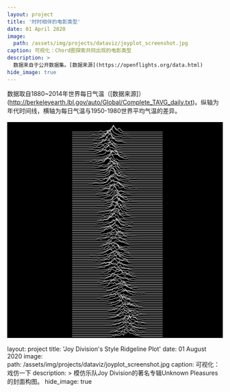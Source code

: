 ```yaml
---
layout: project
title: '时时相伴的电影类型'
date: 01 April 2020
image:  
  path: /assets/img/projects/dataviz/joyplot_screenshot.jpg
caption: 可视化：Chord图探索共同出现的电影类型
description: >
  数据来自于公开数据集。[数据来源](https://openflights.org/data.html)
hide_image: true
---
```



数据取自1880~2014年世界每日气温（[数据来源]）(http://berkeleyearth.lbl.gov/auto/Global/Complete_TAVG_daily.txt)。纵轴为年代时间线，横轴为每日气温与1950-1980世界平均气温的差异。
<br><br>
<img src="/assets/img/projects/dataviz/joyplot.png" alt="" />

layout: project
title: 'Joy Division's Style Ridgeline Plot'
date: 01 August 2020
image:  
  path: /assets/img/projects/dataviz/joyplot_screenshot.jpg
caption: 可视化：戏仿一下
description: >
  模仿乐队Joy Division的著名专辑Unknown Pleasures的封面构图。
hide_image: true
